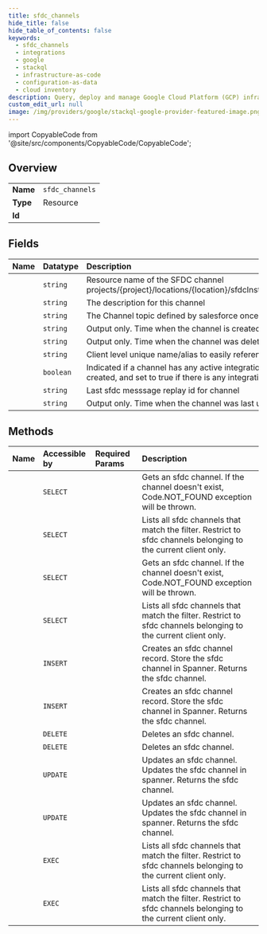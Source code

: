 ```yaml
---
title: sfdc_channels
hide_title: false
hide_table_of_contents: false
keywords:
  - sfdc_channels
  - integrations
  - google    
  - stackql
  - infrastructure-as-code
  - configuration-as-data
  - cloud inventory
description: Query, deploy and manage Google Cloud Platform (GCP) infrastructure and resources using SQL
custom_edit_url: null
image: /img/providers/google/stackql-google-provider-featured-image.png
---
```


import CopyableCode from '@site/src/components/CopyableCode/CopyableCode';




## Overview
<table><tbody>
<tr><td><b>Name</b></td><td><code>sfdc_channels</code></td></tr>
<tr><td><b>Type</b></td><td>Resource</td></tr>
<tr><td><b>Id</b></td><td><CopyableCode code="google.integrations.sfdc_channels" /></td></tr>
</tbody></table>

## Fields
| Name | Datatype | Description |
|:-----|:---------|:------------|
| <CopyableCode code="name" /> | `string` | Resource name of the SFDC channel projects/&#123;project&#125;/locations/&#123;location&#125;/sfdcInstances/&#123;sfdc_instance&#125;/sfdcChannels/&#123;sfdc_channel&#125;. |
| <CopyableCode code="description" /> | `string` | The description for this channel |
| <CopyableCode code="channelTopic" /> | `string` | The Channel topic defined by salesforce once an channel is opened |
| <CopyableCode code="createTime" /> | `string` | Output only. Time when the channel is created |
| <CopyableCode code="deleteTime" /> | `string` | Output only. Time when the channel was deleted. Empty if not deleted. |
| <CopyableCode code="displayName" /> | `string` | Client level unique name/alias to easily reference a channel. |
| <CopyableCode code="isActive" /> | `boolean` | Indicated if a channel has any active integrations referencing it. Set to false when the channel is created, and set to true if there is any integration published with the channel configured in it. |
| <CopyableCode code="lastReplayId" /> | `string` | Last sfdc messsage replay id for channel |
| <CopyableCode code="updateTime" /> | `string` | Output only. Time when the channel was last updated |
## Methods
| Name | Accessible by | Required Params | Description |
|:-----|:--------------|:----------------|:------------|
| <CopyableCode code="projects_locations_products_sfdc_instances_sfdc_channels_get" /> | `SELECT` | <CopyableCode code="locationsId, productsId, projectsId, sfdcChannelsId, sfdcInstancesId" /> | Gets an sfdc channel. If the channel doesn't exist, Code.NOT_FOUND exception will be thrown. |
| <CopyableCode code="projects_locations_products_sfdc_instances_sfdc_channels_list" /> | `SELECT` | <CopyableCode code="locationsId, productsId, projectsId, sfdcInstancesId" /> | Lists all sfdc channels that match the filter. Restrict to sfdc channels belonging to the current client only. |
| <CopyableCode code="projects_locations_sfdc_instances_sfdc_channels_get" /> | `SELECT` | <CopyableCode code="locationsId, projectsId, sfdcChannelsId, sfdcInstancesId" /> | Gets an sfdc channel. If the channel doesn't exist, Code.NOT_FOUND exception will be thrown. |
| <CopyableCode code="projects_locations_sfdc_instances_sfdc_channels_list" /> | `SELECT` | <CopyableCode code="locationsId, projectsId, sfdcInstancesId" /> | Lists all sfdc channels that match the filter. Restrict to sfdc channels belonging to the current client only. |
| <CopyableCode code="projects_locations_products_sfdc_instances_sfdc_channels_create" /> | `INSERT` | <CopyableCode code="locationsId, productsId, projectsId, sfdcInstancesId" /> | Creates an sfdc channel record. Store the sfdc channel in Spanner. Returns the sfdc channel. |
| <CopyableCode code="projects_locations_sfdc_instances_sfdc_channels_create" /> | `INSERT` | <CopyableCode code="locationsId, projectsId, sfdcInstancesId" /> | Creates an sfdc channel record. Store the sfdc channel in Spanner. Returns the sfdc channel. |
| <CopyableCode code="projects_locations_products_sfdc_instances_sfdc_channels_delete" /> | `DELETE` | <CopyableCode code="locationsId, productsId, projectsId, sfdcChannelsId, sfdcInstancesId" /> | Deletes an sfdc channel. |
| <CopyableCode code="projects_locations_sfdc_instances_sfdc_channels_delete" /> | `DELETE` | <CopyableCode code="locationsId, projectsId, sfdcChannelsId, sfdcInstancesId" /> | Deletes an sfdc channel. |
| <CopyableCode code="projects_locations_products_sfdc_instances_sfdc_channels_patch" /> | `UPDATE` | <CopyableCode code="locationsId, productsId, projectsId, sfdcChannelsId, sfdcInstancesId" /> | Updates an sfdc channel. Updates the sfdc channel in spanner. Returns the sfdc channel. |
| <CopyableCode code="projects_locations_sfdc_instances_sfdc_channels_patch" /> | `UPDATE` | <CopyableCode code="locationsId, projectsId, sfdcChannelsId, sfdcInstancesId" /> | Updates an sfdc channel. Updates the sfdc channel in spanner. Returns the sfdc channel. |
| <CopyableCode code="_projects_locations_products_sfdc_instances_sfdc_channels_list" /> | `EXEC` | <CopyableCode code="locationsId, productsId, projectsId, sfdcInstancesId" /> | Lists all sfdc channels that match the filter. Restrict to sfdc channels belonging to the current client only. |
| <CopyableCode code="_projects_locations_sfdc_instances_sfdc_channels_list" /> | `EXEC` | <CopyableCode code="locationsId, projectsId, sfdcInstancesId" /> | Lists all sfdc channels that match the filter. Restrict to sfdc channels belonging to the current client only. |
